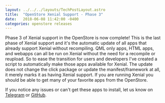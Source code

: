 ```yaml
---
layout: ../../../layouts/TechPostLayout.astro
title:  "OpenStore Xenial Support - Phase 3"
date:   2018-06-08 11:42:00 -0400
categories: openstore releases
---
```


Phase 3 of Xenial support in the OpenStore is now complete! This is the last
phase of Xenial support and it's the automatic update of all apps that already
support Xenial without recompiling. QML only apps, HTML apps, and webapps can
all be run on Xenial without the need for a recompile or reupload. So to ease
the transition for users and developers I've created a script to automatically
make those apps available for Xenial. The update does not change the click
package or update the manifest/framework at all, it merely marks it as having
Xenial support. If you are running Xenial you should be able to get many of your
favorite apps from the OpenStore.

If you notice any issues or can't get these apps to install, let us know on
[Telegram](https://open-store.io/telegram) or
[GitHub](https://github.com/UbuntuOpenStore/openstore-meta/issues).
